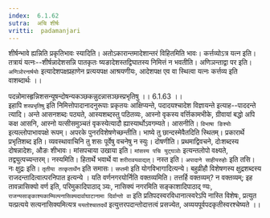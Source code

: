 ```yaml
---
index:  6.1.62
sutra:  अचि शीर्षः
vritti:  padamanjari
---
```


शीर्षन्भावे ह्यन्निति प्रकृतिभावः स्यादिति। अतोऽकारान्तमादेशान्तरं विहितमिति भावः।
कर्त्तव्योऽत्र यत्न इति। तत्रायं यत्नः--शीर्षन्नादेशसन्नि पातकृतः ष्यङादेशस्तद्विघातस्य निमित्तं न भवतीति। अणिञन्ताद्वा पर इति। `अणिञोरनार्षयोः` इत्यादेशपक्षप्रहाणेन प्रत्ययपक्ष आश्रयणीयः, आदेशपक्ष एव वा स्थित्वा यत्नः कर्त्तव्य इति वाशब्दार्थः ।। 

पदन्नोमास्हृन्निशसन्यूषन्दोषन्यकञ्छकन्नुदन्नासञ्छस्प्रभृतिषु ।। 6.1.63 ।।  
इहापि `शस्प्रभृतिषु` इति निमित्तोपादानादनुरूपाः प्रकृतयः आक्षिप्यन्ते, पदादयश्चादेश विज्ञायन्ते इत्याह--पाददन्ते त्यादि। अन्ते आसनशब्दः पठ्यते, आस्यशब्दस्तु पठितव्यः, आस्नो वृकस्य वर्त्तिकामभीके, ग्रीवायां बद्धो अपि कक्ष आसनि, आस्नो यत्सीसमुञ्चतं वृकस्येत्यादौ ह्यास्यार्थोऽवगम्यते। आसनीति। `विभाषा ङिश्योः` इत्यल्लोपाभावपक्षे रूपम्। अपरके पुनरविशेषणेच्छन्तीति। भाष्ये तु छान्दस्मेवैतदिति स्थितम्।
प्रकारार्थे प्रभृतिशब्द इति। व्यवस्थावाचिनि तु शसः पूर्वेषु वचनेषु न स्युः। दोषणीति। प्रथमाद्विवचने, दोःशब्दस्य दोषन्नादेशः, औङः शीभावः। मांसपचाया उखाया इति। `मांसस्य पचि युट्घञोः` इत्यन्तलोपो वक्ष्यते, तद्व्युत्पच्यन्तरम्। नस्यमिति। हितार्थे भवार्थे वा `शरीरावयवाद्यत्`। नस्त इति। `अपादाने साहीयरुहोः` इति तसि। नः क्षुद्रः इति। `तृतीया तत्कृतार्थेन` इति समासः। `सप्तमी` इति योगविभागादित्यन्ये। बहुव्रीहौ विशेषणस्य क्षुद्रशब्दस्य राजदन्तादित्वात्परनिपात इत्यन्ये ।
यति वर्णनगरयोर्निति वक्तव्यमिति। तत्तर्हि वक्तव्यम्? न वक्तव्यम्; इह तावन्नासिक्यो वर्ण इति, परिमुकादिपाठाद् ञ्यः, नासिक्यं नगरमिति सङ्काशादिपाठाद् ण्यः, `राजन्यसाङ्काश्यकाम्यिल्पनासिक्यदार्वाघाटानामा दिर्वान्तो वा` इति प्रतिपदस्वरविधानात्स्वरेऽपि नास्ति विशेषः, प्रत्युत यत्प्रत्यये सत्यनासिक्यमित्यत्र `ययतोश्चातदर्थे` इत्युत्तरपदान्तोदात्तत्वं प्रसज्येत, अव्ययपूर्वपदकृतीस्वरश्चेष्यते ।।

